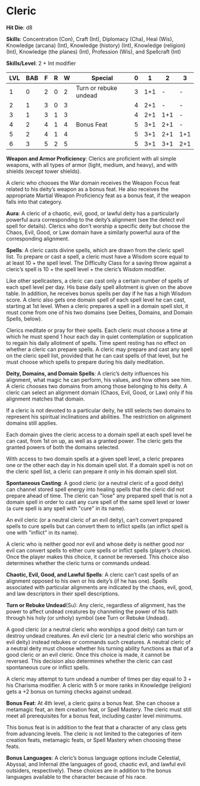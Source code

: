 # Cleric

**Hit Die**: d8

**Skills**: Concentration (Con), Craft (Int), Diplomacy (Cha), Heal (Wis), Knowledge (arcana) (Int), Knowledge (history) (Int), Knowledge (religion) (Int), Knowledge (the planes) (Int), Profession (Wis), and Spellcraft (Int)

**Skills/Level**: 2 + Int modifier

LVL | BAB | F | R | W | Special | 0 | 1 | 2 | 3
--- | --- | - | - | - | ------- | - | - | - | -
1   | 0   | 2 | 0 | 2 | Turn or rebuke undead | 3 | 1+1 | -   | -  
2   | 1   | 3 | 0 | 3 |  | 4 | 2+1 | -   | -
3   | 1   | 3 | 1 | 3 |  | 4 | 2+1 | 1+1 | -
4   | 2   | 4 | 1 | 4 | Bonus Feat | 5 | 3+1 | 2+1 | -
5   | 2   | 4 | 1 | 4 |  | 5 | 3+1 | 2+1 | 1+1
6   | 3   | 5 | 2 | 5 |  | 5 | 3+1 | 3+1 | 2+1

**Weapon and Armor Proficiency**: Clerics are proficient with all simple weapons, with all types of armor (light, medium, and heavy), and with shields (except tower shields).

A cleric who chooses the War domain receives the Weapon Focus feat related to his deity’s weapon as a bonus feat. He also receives the appropriate Martial Weapon Proficiency feat as a bonus feat, if the weapon falls into that category.

**Aura**: A cleric of a chaotic, evil, good, or lawful deity has a particularly powerful aura corresponding to the deity’s alignment (see the detect evil spell for details). Clerics who don’t worship a specific deity but choose the Chaos, Evil, Good, or Law domain have a similarly powerful aura of the corresponding alignment.

**Spells**: A cleric casts divine spells, which are drawn from the cleric spell list. To prepare or cast a spell, a cleric must have a Wisdom score equal to at least 10 + the spell level. The Difficulty Class for a saving throw against a cleric’s spell is 10 + the spell level + the cleric’s Wisdom modifier.

Like other spellcasters, a cleric can cast only a certain number of spells of each spell level per day. His base daily spell allotment is given on the above table. In addition, he receives bonus spells per day if he has a high Wisdom score. A cleric also gets one domain spell of each spell level he can cast, starting at 1st level. When a cleric prepares a spell in a domain spell slot, it must come from one of his two domains (see Deities, Domains, and Domain Spells, below).

Clerics meditate or pray for their spells. Each cleric must choose a time at which he must spend 1 hour each day in quiet contemplation or supplication to regain his daily allotment of spells. Time spent resting has no effect on whether a cleric can prepare spells. A cleric may prepare and cast any spell on the cleric spell list, provided that he can cast spells of that level, but he must choose which spells to prepare during his daily meditation.

**Deity, Domains, and Domain Spells**: A cleric’s deity influences his alignment, what magic he can perform, his values, and how others see him. A cleric chooses two domains from among those belonging to his deity. A cleric can select an alignment domain (Chaos, Evil, Good, or Law) only if his alignment matches that domain.

If a cleric is not devoted to a particular deity, he still selects two domains to represent his spiritual inclinations and abilities. The restriction on alignment domains still applies.

Each domain gives the cleric access to a domain spell at each spell level he can cast, from 1st on up, as well as a granted power. The cleric gets the granted powers of both the domains selected.

With access to two domain spells at a given spell level, a cleric prepares one or the other each day in his domain spell slot. If a domain spell is not on the cleric spell list, a cleric can prepare it only in his domain spell slot.

**Spontaneous Casting**: A good cleric (or a neutral cleric of a good deity) can channel stored spell energy into healing spells that the cleric did not prepare ahead of time. The cleric can "lose" any prepared spell that is not a domain spell in order to cast any cure spell of the same spell level or lower (a cure spell is any spell with "cure" in its name).

An evil cleric (or a neutral cleric of an evil deity), can’t convert prepared spells to cure spells but can convert them to inflict spells (an inflict spell is one with "inflict" in its name).

A cleric who is neither good nor evil and whose deity is neither good nor evil can convert spells to either cure spells or inflict spells (player’s choice). Once the player makes this choice, it cannot be reversed. This choice also determines whether the cleric turns or commands undead.

**Chaotic, Evil, Good, and Lawful Spells**: A cleric can’t cast spells of an alignment opposed to his own or his deity’s (if he has one). Spells associated with particular alignments are indicated by the chaos, evil, good, and law descriptors in their spell descriptions.

**Turn or Rebuke Undead**(Su): Any cleric, regardless of alignment, has the power to affect undead creatures by channeling the power of his faith through his holy (or unholy) symbol (see Turn or Rebuke Undead).

A good cleric (or a neutral cleric who worships a good deity) can turn or destroy undead creatures. An evil cleric (or a neutral cleric who worships an evil deity) instead rebukes or commands such creatures. A neutral cleric of a neutral deity must choose whether his turning ability functions as that of a good cleric or an evil cleric. Once this choice is made, it cannot be reversed. This decision also determines whether the cleric can cast spontaneous cure or inflict spells.

A cleric may attempt to turn undead a number of times per day equal to 3 + his Charisma modifier. A cleric with 5 or more ranks in Knowledge (religion) gets a +2 bonus on turning checks against undead.

**Bonus Feat**: At 4th level, a cleric gains a bonus feat. She can choose a metamagic feat, an item creation feat, or Spell Mastery. The cleric must still meet all prerequisites for a bonus feat, including caster level minimums.

This bonus feat is in addition to the feat that a character of any class gets from advancing levels. The cleric is not limited to the categories of item creation feats, metamagic feats, or Spell Mastery when choosing these feats.

**Bonus Languages**: A cleric’s bonus language options include Celestial, Abyssal, and Infernal (the languages of good, chaotic evil, and lawful evil outsiders, respectively). These choices are in addition to the bonus languages available to the character because of his race.